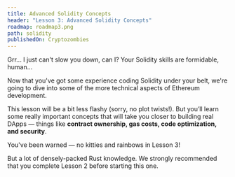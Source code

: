 ```yaml
---
title: Advanced Solidity Concepts
header: "Lesson 3: Advanced Solidity Concepts"
roadmap: roadmap3.png
path: solidity
publishedOn: Cryptozombies
---
```


Grr... I just can't slow you down, can I? Your Solidity skills are formidable, human...

Now that you've got some experience coding Solidity under your belt, we're going to dive into some of the more technical aspects of Ethereum development.

This lesson will be a bit less flashy (sorry, no plot twists!). But you’ll learn some really important concepts that will take you closer to building real DApps — things like **contract ownership, gas costs, code optimization, and security**.

You've been warned — no kitties and rainbows in Lesson 3!

But a lot of densely-packed Rust knowledge. We strongly recommended that you complete Lesson 2 before starting this one.
